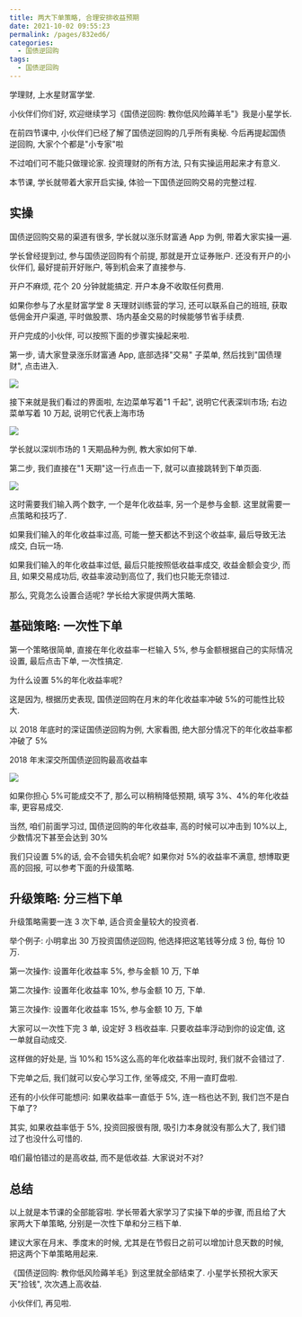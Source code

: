 ```yaml
---
title: 两大下单策略, 合理安排收益预期
date: 2021-10-02 09:55:23
permalink: /pages/832ed6/
categories:
  - 国债逆回购
tags:
  - 国债逆回购
---
```


学理财, 上水星财富学堂.

小伙伴们你们好, 欢迎继续学习《国债逆回购: 教你低风险薅羊毛"》我是小星学长.

在前四节课中, 小伙伴们已经了解了国债逆回购的几乎所有奥秘. 今后再提起国债逆回购, 大家个个都是"小专家"啦

不过咱们可不能只做理论家. 投资理财的所有方法, 只有实操运用起来才有意义.

本节课, 学长就带着大家开启实操, 体验一下国债逆回购交易的完整过程.

## 实操

国债逆回购交易的渠道有很多, 学长就以涨乐财富通 App 为例, 带着大家实操一遍.

学长曾经提到过, 参与国债逆回购有个前提, 那就是开立证券账户. 还没有开户的小伙伴们, 最好提前开好账户, 等到机会来了直接参与.

开户不麻烦, 花个 20 分钟就能搞定. 开户本身不收取任何费用.

如果你参与了水星财富学堂 8 天理财训练营的学习, 还可以联系自己的班班, 获取低佣金开户渠道, 平时做股票、场内基金交易的时候能够节省手续费.

开户完成的小伙伴, 可以按照下面的步骤实操起来啦.

第一步, 请大家登录涨乐财富通 App, 底部选择"交易" 子菜单, 然后找到"国债理财", 点击进入.

![](../.vuepress/public/img/T-bond/010.png)

接下来就是我们看过的界面啦, 左边菜单写着"1 千起", 说明它代表深圳市场; 右边菜单写着 10 万起, 说明它代表上海市场

![](../.vuepress/public/img/T-bond/002.png)

学长就以深圳市场的 1 天期品种为例, 教大家如何下单.

第二步, 我们直接在"1 天期"这一行点击一下, 就可以直接跳转到下单页面.

![](../.vuepress/public/img/T-bond/011.png)

这时需要我们输入两个数字, 一个是年化收益率, 另一个是参与金额. 这里就需要一点策略和技巧了.

如果我们输入的年化收益率过高, 可能一整天都达不到这个收益率, 最后导致无法成交, 白玩一场.

如果我们输入的年化收益率过低, 最后只能按照低收益率成交, 收益金额会变少, 而且, 如果交易成功后, 收益率波动到高位了, 我们也只能无奈错过.

那么, 究竟怎么设置合适呢? 学长给大家提供两大策略.

## 基础策略: 一次性下单

第一个策略很简单, 直接在年化收益率一栏输入 5%, 参与金额根据自己的实际情况设置, 最后点击下单, 一次性搞定.

为什么设置 5%的年化收益率呢?

这是因为, 根据历史表现, 国债逆回购在月末的年化收益率冲破 5%的可能性比较大.

以 2018 年底时的深证国债逆回购为例, 大家看图, 绝大部分情况下的年化收益率都冲破了 5%

2018 年末深交所国债逆回购最高收益率

![](../.vuepress/public/img/T-bond/012.png)

如果你担心 5%可能成交不了, 那么可以稍稍降低预期, 填写 3%、4%的年化收益率, 更容易成交.

当然, 咱们前面学习过, 国债逆回购的年化收益率, 高的时候可以冲击到 10%以上, 少数情况下甚至会达到 30%

我们只设置 5%的话, 会不会错失机会呢? 如果你对 5%的收益率不满意, 想博取更高的回报, 可以参考下面的升级策略.

## 升级策略: 分三档下单

升级策略需要一连 3 次下单, 适合资金量较大的投资者.

举个例子: 小明拿出 30 万投资国债逆回购, 他选择把这笔钱等分成 3 份, 每份 10 万.

第一次操作: 设置年化收益率 5%, 参与金额 10 万, 下单

第二次操作: 设置年化收益率 10%, 参与金额 10 万, 下单.

第三次操作: 设置年化收益率 15%, 参与金额 10 万, 下单

大家可以一次性下完 3 单, 设定好 3 档收益率. 只要收益率浮动到你的设定值, 这一单就自动成交.

这样做的好处是, 当 10%和 15%这么高的年化收益率出现时, 我们就不会错过了.

下完单之后, 我们就可以安心学习工作, 坐等成交, 不用一直盯盘啦.

还有的小伙伴可能想问: 如果收益率一直低于 5%, 连一档也达不到, 我们岂不是白下单了?

其实, 如果收益率低于 5%, 投资回报很有限, 吸引力本身就没有那么大了, 我们错过了也没什么可惜的.

咱们最怕错过的是高收益, 而不是低收益. 大家说对不对?

## 总结

以上就是本节课的全部能容啦. 学长带着大家学习了实操下单的步骤, 而且给了大家两大下单策略, 分别是一次性下单和分三档下单.

建议大家在月末、季度末的时候, 尤其是在节假日之前可以增加计息天数的时候, 把这两个下单策略用起来.

《国债逆回购: 教你低风险薅羊毛》到这里就全部结束了. 小星学长预祝大家天天"捡钱", 次次遇上高收益.

小伙伴们, 再见啦.
